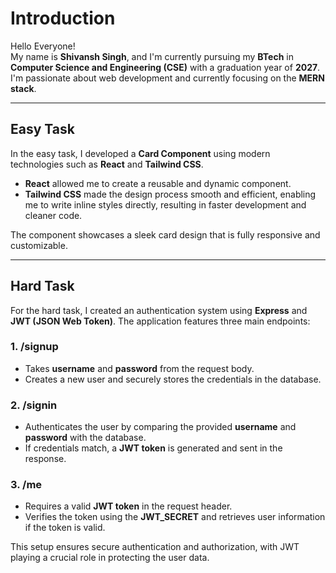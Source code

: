 # Introduction

Hello Everyone!  
My name is **Shivansh Singh**, and I'm currently pursuing my **BTech** in **Computer Science and Engineering (CSE)** with a graduation year of **2027**. I'm passionate about web development and currently focusing on the **MERN stack**.

---

## Easy Task

In the easy task, I developed a **Card Component** using modern technologies such as **React** and **Tailwind CSS**. 

- **React** allowed me to create a reusable and dynamic component.
- **Tailwind CSS** made the design process smooth and efficient, enabling me to write inline styles directly, resulting in faster development and cleaner code.

The component showcases a sleek card design that is fully responsive and customizable.

---

## Hard Task

For the hard task, I created an authentication system using **Express** and **JWT (JSON Web Token)**. The application features three main endpoints:

### 1. **/signup**  
   - Takes **username** and **password** from the request body.
   - Creates a new user and securely stores the credentials in the database.

### 2. **/signin**  
   - Authenticates the user by comparing the provided **username** and **password** with the database.
   - If credentials match, a **JWT token** is generated and sent in the response.

### 3. **/me**  
   - Requires a valid **JWT token** in the request header.
   - Verifies the token using the **JWT_SECRET** and retrieves user information if the token is valid.

This setup ensures secure authentication and authorization, with JWT playing a crucial role in protecting the user data.

